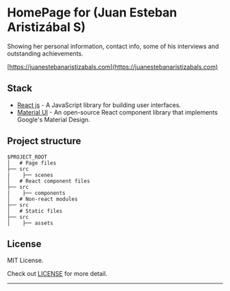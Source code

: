 # HomePage for (Juan Esteban Aristizábal S)
Showing her personal information, contact info, some of his interviews and outstanding achievements.


[https://juanestebanaristizabals.com](https://juanestebanaristizabals.com)


## Stack

- [React js](https://es.reactjs.org) - A JavaScript library for building user interfaces.
- [Material UI](https://mui.com) - An open-source React component library that implements Google's Material Design.

## Project structure

```
$PROJECT_ROOT
│   # Page files
├── src
|    ├── scenes
│   # React component files
├── src
|    ├── components
│   # Non-react modules
├── src
│   # Static files
├── src
│    ├── assets
```

## License

MIT License.

Check out [LICENSE](./LICENSE) for more detail.

---

